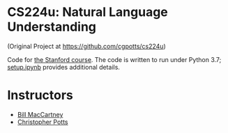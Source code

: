 # CS224u: Natural Language Understanding 
(Original Project at https://github.com/cgpotts/cs224u)

Code for [the Stanford course](http://web.stanford.edu/class/cs224u/). The code is written to run under Python 3.7; [setup.ipynb](setup.ipynb) provides  additional details.

# Instructors

* [Bill MacCartney](http://nlp.stanford.edu/~wcmac/)
* [Christopher Potts](http://web.stanford.edu/~cgpotts/)
